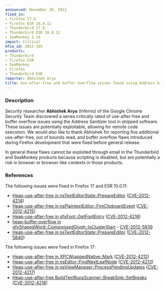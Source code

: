 ```yaml
---
announced: November 20, 2012
fixed_in:
- Firefox 17.0
- Firefox ESR 10.0.11
- Thunderbird 17.0
- Thunderbird ESR 10.0.11
- SeaMonkey 2.14
impact: Critical
mfsa_id: 2012-105
products:
- Thunderbird
- Firefox ESR
- SeaMonkey
- Firefox
- Thunderbird ESR
reporter: Abhishek Arya
title: Use-after-free and buffer overflow issues found using Address Sanitizer
---
```


<h3>Description</h3>

<p>Security researcher <strong>Abhishek Arya</strong> (Inferno) of the Google Chrome Security Team discovered a series critically rated of use-after-free and buffer overflow issues using the Address Sanitizer tool in shipped software. These issues are potentially exploitable, allowing for remote code execution. We would also like to thank Abhishek for reporting five additional use-after-free, out of bounds read, and buffer overflow flaws introduced during Firefox development that were fixed before general release. 
</p>

<p class="note">In general these flaws cannot be exploited through email in the
Thunderbird and SeaMonkey products because scripting is disabled, but are
potentially a risk in browser or browser-like contexts in those products.</p>


<h3>References</h3>

<p>The following issues were fixed in Firefox 17 and ESR 10.0.11:</p>

<ul>
  <li><a href="https://bugzilla.mozilla.org/show_bug.cgi?id=795804">
      Heap-use-after-free in nsTextEditorState::PrepareEditor</a> (<a href="http://cve.mitre.org/cgi-bin/cvename.cgi?name=CVE-2012-4214" class="ex-ref">CVE-2012-4214</a>)</li>
  <li><a href="https://bugzilla.mozilla.org/show_bug.cgi?id=798677">
      Heap-use-after-free in nsPlaintextEditor::FireClipboardEvent</a> (<a href="http://cve.mitre.org/cgi-bin/cvename.cgi?name=CVE-2012-4215" class="ex-ref">CVE-2012-4215</a>)</li>
  <li><a href="https://bugzilla.mozilla.org/show_bug.cgi?id=798853">
      Heap-use-after-free in gfxFont::GetFontEntry</a> (<a href="http://cve.mitre.org/cgi-bin/cvename.cgi?name=CVE-2012-4216" class="ex-ref">CVE-2012-4216</a>)</li>
  <li><a href="https://bugzilla.mozilla.org/show_bug.cgi?id=804927">
      heap-buffer-overflow in gfxShapedWord::CompressedGlyph::IsClusterStart</a> - <a href="http://cve.mitre.org/cgi-bin/cvename.cgi?name=CVE-2012-5839" class="ex-ref">CVE-2012-5839</a></li>
  <li><a href="https://bugzilla.mozilla.org/show_bug.cgi?id=805287">
      Heap-use-after-free in nsTextEditorState::PrepareEditor</a> (<a href="http://cve.mitre.org/cgi-bin/cvename.cgi?name=CVE-2012-5840" class="ex-ref">CVE-2012-5840</a>)</li>
</ul>

<p>The following issues were fixed in Firefox 17:</p>

<ul>
  <li><a href="https://bugzilla.mozilla.org/show_bug.cgi?id=786142">
      Heap-use-after-free in XPCWrappedNative::Mark</a> (<a href="http://cve.mitre.org/cgi-bin/cvename.cgi?name=CVE-2012-4212" class="ex-ref">CVE-2012-4212</a>)</li>
  <li><a href="https://bugzilla.mozilla.org/show_bug.cgi?id=795708">
       Heap-use-after-free in nsEditor::FindNextLeafNode</a> (<a href="http://cve.mitre.org/cgi-bin/cvename.cgi?name=CVE-2012-4213" class="ex-ref">CVE-2012-4213</a>)</li>
  <li><a href="https://bugzilla.mozilla.org/show_bug.cgi?id=802902">
      Heap-use-after-free in nsViewManager::ProcessPendingUpdates</a> (<a href="http://cve.mitre.org/cgi-bin/cvename.cgi?name=CVE-2012-4217" class="ex-ref">CVE-2012-4217</a>)</li>
  <li><a href="https://bugzilla.mozilla.org/show_bug.cgi?id=767765">
      Heap-use-after-free BuildTextRunsScanner::BreakSink::SetBreaks</a> (<a href="http://cve.mitre.org/cgi-bin/cvename.cgi?name=CVE-2012-4218" class="ex-ref">CVE-2012-4218</a>)</li>
</ul>



